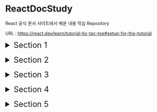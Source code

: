 # ReactDocStudy
React 공식 문서 사이트에서 배운 내용 학습 Repository

URL : https://react.dev/learn/tutorial-tic-tac-toe#setup-for-the-tutorial

<details>
  <summary style="font-size: 25px">Section 1</summary>
  
- React Component들은 일반 태그와 구분하기 위해 반드시 대문자로 시작해야 한다. 

  그렇지 않았을 경우, 다음과 같은 오류 발생
  ![Alt text](./img/image.png)

- React 태그는 한번에 하나의 Component를 반환해야 한다. 그렇지 않을 경우에는  태그로 \<div> 혹은 \<>태그로 감싸야 한다.

  \<> 태그로 감싼 경우, 반환될 때에는 <>를 제외한 나머지 태그들이 반환됨

<br>

- class 사용시 "className" attribute 사용

<br>

- js로부터 데이터를 태그로 전달할 때에는 {객체.property} / {변수}와 같은 형태로 전달

  css에 데이터를 전달하고 싶다면 style={{ key : value }}와 같은 형태로 전달하기 (style를 객체 형태로 전달하기 위함)

<br>

- 동일한 Type의 Sibling Component 사이에는 각각의 Component를 구별하기 위한 "Key" attribute가 필요

  없다면 오류 발생 및 index를 key로써 사용

  ![Alt text](./img/image-1.png)


  다음과 같이 Component를 연속적으로 선언할 때에는 오류 구문이 발생하지 않지만, 리스트 타입으로 Component를 매핑시키려 할 때 ({리스트}) 오류 발생

  또한, sibling 간에 unique하지 못한 값을 사용한다면 추후, update / delete 시 문제가 발생할 확률 👆

  Ex) index를 key로 사용하고 첫번째 Component를 삭제했을 때, re-render 되면서 두번째 컴포넌트의 값이 첫번째 컴포넌트의 값으로 올라가는 현상 발생 가능 

<br>

- Component들이 상태값을 갖게 하고 싶다면, React의 useState(상태의 초기값) 사용하기 
    ```
    function Comp(){
        ...
        const [변수, set변수이름] = useState(초기값);
        ...
    }
    ```
  여기서 변수는 Component가 상태값으로써 관리할 값이고, "set변수이름" 함수는 상태값을 update시킬 수 있는 함수

  "set변수이름"의 함수를 사용한다면 React는 해당 컴포넌트의 변경된 상태값을 가지고 re-render를 시작

  <br>


- 부모 Component에서 자식 Component로 전달하는 데이터를 props라고 지칭

  props는 데이터를 부모로부터 전달 받았을 때, {props key}의 형태로 값 / 함수를 매핑시킬 수 있다. 

  ```
    function Parent() {
      function handleOnClick(e){
        console.log('clicked!');
      }

      return (
        <div>
          <Child text="child" handleOnClick=handleOnClick>
        </div>
      )
    }

    function Child({text, handleOnClick}){
      return (
        <button onClick={handleOnClick}>{text}</button>
      );
    }
  ```

  부모 Component가 update되면, 본인 및 그 하위의 모든 자식 컴포넌트들이 re-render 된다. 

  -> [핵심] 
  
  ✨`약 2개 이상의 자식들로부터 데이터를 가져오거나 자식들끼리 상호작용하는 것을 원한다면, 그 자식들의 상위 Component인 부모 Component에 상태를 선언하고 내려주기 

  ✨`계시 sibling Component 사이에서 상호작용이 일어난다면, 각 state를 최소 부모 Component로 끌어올려서 관리

  <br>

  항상 최소한의 state를 Component에 놓으려고 노력해야 한다. 


<br>

- Project \<Tic Tac Toe> : 
    
    - Component: Game <- Board <- Square

    - [핵심] ✨`ame이 유일하게 statue를 가지는 Component -> 게임 데이터가 우측의 button과 좌측의 board간 연동을 위한 "최소 공통 부모"이기 때문 ✨`
    - 부모에서 자식에게 Handler를 넘겨주고, 자식에서 handler를 부착하고 이벤트를 발생시키면 부모의 statue(상태값) 업데이트 

      -> 자동으로 자식들도 상태 업데이트
</details>

<br>

<details>
  <summary style="font-size: 25px">Section 2</summary>

  ### Your First Component
  - JSX문법을 활용할 때, Component의 이름의 첫글자가 소문자면 React는 HTML 태그로, 대문자면 React Component로 판단

  - nested 형태로 Component 생성 시, 버그 및 속도 하락 야기 => 따로따로 구현 필요

  - Component import 시 "imprt ~ from './test'"와 같은 형태로도 js 파일 import 가능.

    다만, ~ from './test.js'와 같이 확장자를 붙여주는 것이 native ES Modules에 적합\

  <br>

  ### Writing Markup with JSX
  - JSX와 React는 서로 별개의 기술. 각각은 따로 사용이 가능하다.

    JSX만을 사용하고 싶다면 babel 라이브러리 설치 필요

  - JSX 문법

    1. 하나의 Root Component가 반한되어야 한다.

        다음과 같이 여러개의 Component를 반환해야 하는 경우, 특정 Tag 혹은 <></>(Fragment) 태그로 감싸야 한다.

        ```
          <h1>title 1</h1>
          <h2>title 2</h2>
          ...

          -> 

          <>
            <h1>title 1</h1>
            <h2>title 2</h2>
          </>
        ```

        * <></> == \<Fragment>\</Fragment>

          Fragment는 아래의 코드와 같이 리스트를 반환할 때 key 지정을 위해 불필요하게 생성되는 Component 제거를 위해 사용
          ```
          function Blog() {
            return posts.map(post =>
              <Fragment key={post.id}>
                <PostTitle title={post.title} />
                <PostBody body={post.body} />
              </Fragment>
            );
          }
          ```

    2. 모든 Tag에는 닫힘 문구가 들어가야 한다.

    3. 대부분의 속성들이 Camelcase로 작성된다.

        기존의 class 속성 -> className


    기존의 HTML을 JSX 문법으로 전화시키기 위해서는 많은 시간 소요 

    -> https://transform.tools/html-to-jsx 사이트에서 바꾸기

  <br>

  ### Javascript in JSX with Culy Braces

  - JSX 안에서 {변수 / 값}를 사용해 가변적으로 데이터를 넣을 수 있다.

    주로 text / 속성 / Component를 넣는데 사용 (Tag에는 적용 X. Ex. <{tag}>Gregorio Y. Zara's To Do List</{tag}> ) 

  - JSX에서 inline으로 style 지정 시 { key: value } 형식으로 전달 필요 

    ![Alt text](./img/JSX_inline_CSS.png)

  - JSX 내부에서 값에 대한 모든 연산은 {} 안에서 이루어저야 한다. (속성 한정)

    ![Alt text](./img/JSX_operation.png)

    문자인 경우는 따로 따로 선언해서 사용 가능

    ![Alt text](./img/props_text.png)

  <br>

  ### Passing Props to a Component

  - 부모 Component에서 자식 Component로 데이터를 전달하는 방식은 props를 제외한고 존재 X

    전달 방식

    ![Alt text](./img/props.png)

  - desctructuring 문법을 사용하면 default parameter value 지정 가능

  

  - props로 객체의 모든 값들을 전달하고 싶다면 다음과 같이 사용 

    ![Alt text](./img/spread_props.png)

  - [핵심] ✨`래와 같이 부모 자식간에 JSX 태그로 nested 되어 있다면 부모 Component 자식에 대한 값을 children 인자로 받을 수 있다. 

    ![Alt text](./img/nestedComp.png)    ![Alt text](./img/childrenProps.png)

    ✨`즉, 부모 Component는 상위 Component에 의해서 임의의 자식 Component를 가질 수 있다는 의미. 

  - [핵심] ✨`리액트를 잘 설계하기 위해서는 Component의 재사용성과 예측 가능성에 초점을 두고 개발 필요

    그렇기 위해서, 자식 Component에서는 부모 Component로부터 받은 props를 절대 변경해서 사용하면 안된다.

    그렇다고 모든 데이터를 부모 Component에서 조작해야 한다는 의미는 X

    자식에서는 전달받은 props를 임의로 데이터를 cud하면 안되고 그 형태를 변형하는 것은 괜찮다. 

    ![Alt text](./img/handleProps.png)

  - props로 전달받은 데이터를 함수의 인자로 넣고 싶다면 {}를 사용하지 않기

<br>

### Conditional Rendering

- React Component에서 null을 반환하면 아무것도 랜더링 되지 않는다. (비추천방식)

- js에서 조건부 랜더링 방식

  1. { 조건식 ? comp1 : comp2 }

  2. { 조건식 && comp }

    js에서는 false에 대해서는 rendering 하지 않는다.

  3. 조건문을 사용하여 변수에 값 삽입 및 활용

<br>

### Rendering Lists

- Array에 저장된 Component들은 {}에 넣어서 한번에 매핑이 가능

  ``` 
    const list = {
      <div key={1}>test1</div>, 
      <div key={2}>test2</div>,
      <div key={3}>test3</div>
    };

    return (
      <div>{list}</div>
    );
  ```

- Array를 Comoponent로 전달하면 반드시 array의 요소들은 서로를 구분해줄 수 있는 key를 가져야 한다.

  이 key는 Component의 이동, 삽입, 삭제에 중요하게 작용 

  Tip. uuid 사용하기

  (자세한 내용은 Section2 내용에서 직접 해보기)

- key의 규칙

  1. key는 sibling 간에 unique해야 한다. (다른 배열 요소들의 key와는 같아도 됨)

  2. key는 한번 할당되면 불변해야 한다. 

      -> re-rendering 시 key를 재생성하면 안된다.

<br>

### Keeping Components Pure

- Pure Function의 조건

  1. 자신의 내부 로직에 대해서만 영향력을 끼치며 함수 호출 전의 변수 및 객체에는 영향을 주지 않는다.

  2. 같은 parameter를 넣었을 때, 같은 result가 도출된다. 

- React는 모든 Component가 pure function으로 구성되어 있다는 가정하에 설계됨 

- React의 Strict Mode는 Component를 만드는 함수를 2번씩 호출

  2개의 결과가 같다면 해당 요소는 pure function으로 판단

  Strict mode를 적용하려면 root Component를 <React.StrictMode>로 감싸주면 된다. 

- Event handler는 Component가 rendering될 때 작동하지 않기 때문에, pure할 필요 x

  만약 적절한 event를 찾지 못했다면 최후의 방법으로 useEffect를 활용해야 한다. 

- React가 purity를 핵심 특징으로 생각하는 이유

  1. Memo를 사용하여 같은 input이 들어온 경우, Component rendering을 생략 가능

  2. side effect가 없기 때문에, deep Component tree를 rendering 하는 중간에 다시 재빠르게 다시 rendering 가능
  (이전에 존재하던 값들에 영향을 주지 않기 때문 )

  <br/>


### Your UI as a Tree

- Render tree는 Component간에 관계를 나타낸다. 

- Dependency tree는 각 모듈이 어떤 모듈을 import 중인지 나타내는 지도

</details>

<br>

<details>
  <summary style="font-size: 25px">Section 3</summary>

### Responsding to Events

- event handler이름은 관습적으로 "handle + 이벤트 이름"을 가진다.

  Ex) handleStartBtnClick

- \<div> / \<button> 과 같은 primitive HTML 태그들이 아닌 React Component에 대해서 handler를 붙일 경우, 관습적으로 "on + 이름(첫글자 대문자)"의 형태로 써준다.

- onScroll 이벤트를 제외한 모든 이벤트는 event propagation이 진행된다. (최초 발생 Component부터 상위 Component까지 이벤트가 전파되는 기능)

  onScroll은 해당 Component에서만 발생

- 만약 event를 capture하고 싶다면 상위 컴포넌트들에 onClickCapture과 같은 형식으로 handler 지정

  (event 발생 순서: capture -> event handler(실제) -> event handler(상위) )

- rendering 함수와는 다르게 event handler 함수는 pure할 필요가 없기 때문에 변수의 값 변경과 같은 변화를 주기 용이 

<br />

### State: A Component's Memory

- Component 내부에 선언된 local 지역변수는 Component가 render 됐을 때 초기화 되고, 값이 변경되어도 re-render 되지 않는다. 

  이 문제를 해결할 수 있는 방법 => useState

- useStatue 사용법

  useState(초깃값): Component의 상태값 선언

  반환값의 첫번째 요소는 상태값을 담을 변수, 두번째 요소는 상태값을 업데이트할 수 있는 setter 함수

  ```
    function Comp () {
      const [data, setData] = useState(0);
    }
  ```

  setter 함수를 통해 값이 업데이트되면 해당 Component는 자동으로 re-render

- Hook: useEffect와 같이 use로 시작하는 React에서 제공해주는 함수

  hook은 반드신 Component나 custom hook의 최상단에 선언되어야 한다.

  조건문이나 반복문에서 선언한다면 오류 발생

- Component 내부에서 원하는 만큼의 state을 선언 가능

  만약 동일한 성격의 여러 statue가 따로 선언되었다면 하나로 묶어서 관리하는 것이 효과적

- state를 가진 Component를 여러개 선언했다면, 각각의 Component는 각자만의 state를 가진다.(독립적)

- 내부적으로 state가 관리되는 방법

  1. 각 Component마다 state pair를 array 형태로 소유

  2. useState를 사용할때마다 다음 차례의 state를 반환해주고 state 내부 index를 하나 증가

  * 이 문법이 가능한 이유는 위에서 설명했듯이 Hook은 Component의 최상단에 선언되어야 한다는 조건으로 인해 항상 동일한 순서로 hook이 호출되기 때문

  참고: https://medium.com/@ryardley/react-hooks-not-magic-just-arrays-cd4f1857236e


<br />

### Render and Commit

- React에서 UI에 Component가 적용되는 프로세스

  1. trigger a render

      - render가 trigger되는 조건

        (1) 최초 render 시

          - createRoot 함수가 호출되면서 해당 및 그 하위의 모든 Component의 render 함수 작동

        (2) state 값 update 시 (setter 함수 이용시에만!)

  2. Rendering the component

      render가 trigger된 후, React는 Component에게 어떤 형태를 화면에 그릴 것인지 요청

      최초에는 root Component부터 render가 실행되지만 이후에는 render가 trigger된 Component부터 render 실행

      -> Component(1)의 반환값이 이전과 다르다면, 달라진 Component(2)에 대해서 다시 render 실행
      -> Component(2)의 반환값이 이전과 다르다면, 달라진 Component(3)에 대해서 다시 render 실행
      -> ... (재귀적으로 실행)

      * 만약 state가 update된 Component가 React Virtual DOM tree의 상단에 위치한다면 성능 하락 야기 
      -> 최적화 필요

  3. Committing to the DOM

    - 최초시, 생성한 모든 DOM node들을 appendChild()를 통해 붙이기

    - re-render시, 달라진 부분만 실제 DOM에 re-render

      -> 효율성 up!

<br/>


### State as a Snapshot

- state의 setter는 현재의 state를 다음 render에 적용할 수 있는 값으로 변경할 뿐이다. 

  [핵심] ✨`현재 진행되는 render에서 여러번의 state의 setter 호출은 마지막의 setter만 state에 영향을 준다.

  ![alt text](./img/call%20state%20setter%20multiple.png)

  다음과 같이 state setter를 동시에 여러번 호출해도 count는 하나씩만 증가

  ![alt text](./img/call%20state%20setter%20multiple%202.png)

  위 사진처럼 setter가 배치되었을 때 button을 누르면 number는 2씩 증가

- 한번의 render 중에는 state값은 setter를 호출하더라도 절대 변경되지 않는다. (snapshot)

  단지 다음번의 render에 대한 state값이 변경될 뿐이다.

  아래의 코드를 보면 number의 초깃값이 0이었을 때 alert로 5가 출력될 것 같지만, 실제로는 0이 출력

  ![alt text](./img/async%20set%20state%20ex.png.png)

  비동기적으로 render가 화면에 반영한 후 state를 호출하더라도, 해당 render가 진행됐을 때의 state 값으로 render 진행

  <br/>

### Queueing a Series of State Updates

- render 시 state 값이 고정되는 이유는 state 값을 update 동작은 state의 setter가 모두 호출된 후에 실행되기 때문

   => 이런한 형태의 동작 : Batching

  Batching은 안전한 상태에서만 진행된다.

  안전한 상태의 예시) 버튼의 첫번째 클릭이 form을 disable 시키면 두번째 버튼의 클릭은 다시 제출되지 않는다. 

- 만약 render 시 setter를 통한 state 값의 변경을 원한다면 setter의 인자로 값을 변경하는 함수 전달하기 

  ![alt text](./img/changeStateAtSameRender.png)

  setter에 인자로 전달된 함수: updater function

  작동 원리

    1. event handler(setter)가 모두 호출된 후 updater function이 실행되도록 queue에 저장됨

    2. 다음 render 시, queue에 저장된 모든 updater function이 실행되고 최종적으로 update된 state 값을 useState의 반환값으로 전달

  - queue에 전달된 처리 로직 중 update func는 기존의 update가 진행중이던 state의 값을 이어받아 update를 진행하지만, 단순 replace with value 로직은 이전의 update되고 있던 state 값을 무시하고 state에 새로운 값 할당 

  2가지 예시

  - 예시1

    ![alt text](./img/updateFuncEx1.png)

    버튼을 눌렀을 때: number += 6;

    render 시 state 업데이트 과정

    ![alt text](./img/updateFuncEx1Process.png)

  - 예시2

    ![alt text](./img/updateFuncEx2.png)

    버튼을 눌렀을 때: number = 42;

    render 시 state 업데이트 과정

    ![alt text](./img/updateFuncEx2Process.png)

<br />

### Updating Objects in State

- state에 저장된 객체를 다룰 때에는 객체를 복사하든, 새롭게 만들든 기존의 state 객체에 영향을 주어서는 안된다.

  다음과 같은 코드는 위험

  ![alt text](./img/treat%20state%20obj%20immutable.png)

  이 코드에서 버튼을 누른다고 해서 render가 실행되지 않고 backgroud에서 state의 값만 변경되기 때문에 코드의 버그를 알아차리기 매우 어렵게 된다. 

-  [핵심] ✨`객체 state의 특정 property만 변경시켜서 state에 반영하고 싶다면, 새로운 객체를 만들어서 setter에 적용시키기!

- 만약 객체의 특정 property만 변경되고 나머지 property는 이전 값과 동일하다면 ... 문법(spread syntax) 사용하기

  ![alt text](./img/spread%20syntax.png)

  spread syntax는 객체 property의 1-depth까지밖에 영향을 끼치기 때문에 state가 nested된 객체 형태라면 반드시 재귀적으로 호출 필요

- 여러 input의 값 변경에 대한 event handler에 대해서 한번에 적용하고 싶다면 다음과 같은 코드 작성

  ![alt text](./img/spread%20syntax%20util1.png)  ![alt text](./img/spread%20syntax%20util2.png)

  e.target.name은 input의 name 속성에 지정한 값을 나타냄

  ->  여러개의 input change event handler에 동일한 handler 지정 가능 


- 만약 state가 deep nested 되어 있고 state의 특정 property만 변경하고 싶다면 immer를 통해 특정 property만 변경하는 코드 작성 가능

  ![alt text](./img/immer%20example.png)

  위의 코드와 같이 useState 대신 useImmer를 통해 사용 가능

  immer는 setter를 통해 변경된 state의 property 값을 "draft"라는 proxy에 저장해두었다가 추후 state에 적용

- React에서 state 객체의 property 값을 변경(mutate)하는 것을 추천하지 않는 강력한 이유

  1. Debugging

      state의 값을 변경하지 않는다면, state의 이전 값들을 확인 가능

  2. Optimization

      대부분의 React 최적화 전략은 이전 props / state 값과 다음 render 시의 props / state 값이 같다고 판단하는 것

      state값을 변경하지 않는다면 render는 빠르게 동작 (re-render하지 않기 때문)

  3. New feature

      React에서 개발중인 새로운 기능들은 render 중 state가 변경되지 않는다는 가정하에 개발중

<br/>

### Updating Arrays in State

- state 객체와 마찬가지로 array도 immutable 하게 다루어야 한다.

  예를 들어, arr[0] = 'test' / push() / pop() 와 같은 형태로는 사용하면 안된다. 

  객체와 동일하게 새로운 배열을 생성해서 update해주기
  
  ![alt text](./img/updateArrStateFuncs.png)


- 배열에 대한 삽입, 수정, 삭제 방법 

  1. 배열에서 특정 요소 삭제: filter

  2. 배열의 요소 변경: map
    
      일부 -> index 사용

  3. 삽입: spread syntax

      중간에 삽입을 원한다면 spread syntax + slice 활용

      ```
      const updateArr = [
        ...arr.slice(0, index),
        , // new component
        ...arr.slice(index)
      ];
      ``` 

- spread syntax는 shallow copy이기 때문에 reference type인 배열의 요소에 대해서는 값을 변경하면 안된다. 

  ![alt text](./img/wrongArrStateUpdateEx.png)

  js에서 reference type은 Object인 경우로 array, function, object가 있다. 

- 객체와 동일하게 immer를 사용하여 nested reference type 변수에 대한 수정을 간편하게 할 수 있다. 

  ![alt text](./img/immerWithArr.png)

  Immer가 제공하는 draft라는 객체를 수정하는 것이기 때문에, 기존의 array state는 변경되지 않는다. 


</details>

<br/>

<details>
  <summary style="font-size: 25px">Section 4</summary>

  ### Reacting to Input with State

- 선언적(declarative) 프로그래밍 vs 명령형(imperative) 프로그래밍

  명령형 프로그래밍은 기능의 구현을 위한 "코드의 구조"를 주 관점으로 바라보면서 개발하는 방법

  - 기능에 대한 알고리즘의 구현에 초점

  ```
    function test(arr){
      for(let i = 0; i < arr.length; i++){
        arr[i]++;
      }
    }
  ```

  선언적 프로그래밍은 기능에 초점을 두고 개발하는 방식 

  - 구현보다는 어떤 기능을 구현하는지를 명확하게 보여줌

  ```
    function test(arr) {
      return arr.map(i => i + 1);
    }
  ```

- 명령형 프로그래밍 방법은 당시의 조건에 따른 모든 상황에 대해 프로그래밍 해야 하기 때문에 프로그램이 복잡해질수록 관리가 어려워짐

  -> React가 이 문제를 해결하기 위해서 출시 

  React는 직접적으로 개발자가 UI를 조작하기 보단 "어떤 UI를 표시하고 싶은지"에 집중

  [핵심] ✨`React는 state 값을 사용해서 UI를 가변적으로 표시

  Ex. isEdit / isSubmitting 와 같은 상태

- React를 통해 선언적 프로그래밍 방법

  1. Component로 보여줄 여러 UI 상태를 식별

      기능 로직 구현 전에 mock 형태의 UI를 먼저 구현
  
  2. 어떤 이벤트가 state의 변화를 불러오는지 결정

  3. useState를 통해 state 저장

      어떤 state 변수를 선언해야 할지 애매모호하다면, 모든 visual state에 대해서 변수 선언

  4. 불필요한 state 삭제

      "최소한의" state를 선언하는 것이 핵심

      불필요한 state 제거를 위한 질문

        1. 이 state 변수가 역설(paradox)를 발생시키는가?

            isSubmitting과 isTyping은 동시에 발생할 수 없는 state

            역설을 발생시키지 않는 state는 제거 대상이 될 수 있다.

        2. 이 state 값이 다른 state를 통해 얻을 수 있는가?


  5. state 값을 변경하는 event handler 부착하기 


### Choosing the State Structure

  - Component에 state 설계 시 Tip

    1. 관련된 state 묶기

        동시에 여러 개의 state를 update 한다면, update 되는 state끼리 묶기 (to Object / array)

        object / array로 묶어야 하는 다른 경우는 얼마나 많은 state가 생겨날지 모를 때

        Ex. 개인정보 info에서 custom info를 추가적으로 계속 늘릴 수 있는 경우

    2. state에 대한 모순 피하기

       isSending & isSent와 같이 서로의 state 값이 같은 값일 수 없고 state 값이 변경됨과 함께 isSending 이후 isSent를 항상 같이 변경해야 할 때는 state가 잘못 선언된 상황

       ```
        function submit(){
          setIsSending(true);
          // sending code
          setIsSending(false);
          setIsSent(true);
        }
       ```

       이럴 경우는 isSending, isSent 라는 2개의 state를 하나의 state 변수에 저장하는 것이 관리에 효율적

    3. 불필요한 state 제거

        다른 state들을 가지고 특정 state 값을 얻을 수 있다면 계산으로 얻을 수 있는 state는 불필요

    4. 중복된 state 제거

    5. 깊게 nested된 state는 피하기

        nested된 state를 flat하게 만들기 위해서는 child를 가지는 property에 값 대신 id를 적고 child 값은 다른 곳에 선언하기 

        ![alt text](./img/aviodDeepNestedObj.png)

    이 원칙의 궁극적인 목표는 실수를 하지 않으면서 state 값을 쉽게 변경하기 위함

  - useState를 통해 state가 초기화되는 것은 최초에 Component가 render될 때에만 작동

    ![alt text](./img/mirrorPropErr1.png)

    따라서 아래와 같이 변수에 direct로 할당해서 사용하거나 초기화용 prop으로 사용

    ![alt text](./img/mirrorPropErr2.png)

    ![alt text](./img/mirrorPropErr3.png)

  - useState의 초기값으로 object가 전달되면 deep copy가 이루어진다. 

  <br/>

  ### Sharing State Between Components

  - 여러 개의 Component들이 각각의 state를 가졌는데 그 state들이 연동되어야 한다면, 여러 Component들의 최소 공통 부모 Component로 state를 올리고 자식 Component에게 props를 통해 전달하는 방식 이용

    -> lifting state up 방식 

    또한, 중복된 state들이 여러 곳에 퍼져서 관리되기 보단 부모 Component에서 관리하고 자식에게 내려주는 형식이 이후의 유지보수 측면에서도 좋다.

  - uncontrolled Component: state를 가지고 있는 Component

    controlled Component: state를 부모가 가지고 자신에게 props로 전달해주는 Component

  <br />

  ### Preserving and Resetting State

  - Component의 state는 Component에서가 아닌 React단에 존재하며 render tree를 가지고 어느 Component에 속한 state인지 파악

    [핵심] ✨`Component는 render tree의 어디서 속했는지에 따라 다른 Component로 파악된다

    => 같은 위치에 같은 Component가 온다면 render X

    [핵심] ✨`만약 같은 Component가 render tree의 같은 자리에서 사라졌거나 동일한 자리에 다른 Component가 온다면 이전 Component는 보존되지 않는다.

    아래의 예시에서 같은 JSX 태그 변수를 활용하고 있지만 render tree에서 다른 위치에 위치하기 떄문에 state가 각각 관리되고 있다.

    ![alt text](./img/renderTreeEx1.png)

    ![alt text](./img/renderTreeEx2.png)

    만약 같은 Component가 같은 자리에 사라졌다가 나타난다 하더라도 이미 해당 Component는 render tree에서 사라진 상태이기 때문에 보존되지 않았다. 

    따라서 2번째 Counter는 다시 나타났을 때 0으로 count가 초기화

    ![alt text](./img/renderTreeEx3.png)

    ![alt text](./img/renderTreeEx4.png)

    ![alt text](./img/renderTreeEx5.png)

  - render tree는 반환되는 JSX 태그에서의 Component들 간의 위치, parent-child 등으로 정해진다. 

    ```
      <div>
        <Component />
      </div>
      
      <ol>
        <Component />
      </ol>
      // 2개의 Component는 다른 Component로 간주됨
    ```

  - 만약 re-render될 때 Component 내부의 state 값을 보존(preserve)하고 싶다면 이전 render tree와 re-render tree를 동일하게 가지면 된다. 

  - 이번 장에서 설명한 이유 때문에 Component 선언 function을 nested하게 선언하면 안된다.

    왜냐하면 re-render 될 때마다 Component 선언 function들이 새로 생성될 것이기 때문

    ```
      // nested function example
      function Comp1() {
        function Comp2(){
          return <div>Comp2</div>;
        }

        return <>
          <Comp1/>
          <div>Comp2</div>
        </>;
      }
    ```

  - state 값을 초기화하고 싶다면 다음의 방법 사용

    1. Component를 다른 위치에 생성하기 

        조건에 따른 UI 변경 시나리오가 적을 경우 유용하다.

        아래와 같이 선언하면 동일한 위치에 생성한 Component로 판단되지만

        ![alt text](./img/resetState1.png)

        다음과 같이 다른 {}에 Component를 선언한다면 다른 Component로 인식

        ![alt text](./img/resetState2.png)

    2. Component에 다른 key를 삽입하기 

        [핵심] ✨`key를 Component에 props로 삽입해준다면, 동일한 Component type의 같은 key 값을 가진 Component라면 어느 곳에 위치하던 같은 Component로 판단

        아래와 같이 같은 위치에 선언된 Component일지라도 key 값이 다르기 때문에 다른 Component로 판단

        ![alt text](./img/resetState3.png)

  - render tree에서 삭제된 Component의 state 보존 방법

    1. 여러 개의 Component를 모두 UI에 올려놓고 현재 필요한  Component만 남기고 나머지 hide (비추천)

    2. 부모 Component로 lifting state up 하기

    3. localstorage와 같은 다른 browser 도구 사용하기

    <br/>

  ### Extracting State Logic into a Reducer

  - event handler 여러 곳에서 state를 직접적으로 수정한다면 보기 어려울 것.

    따라서, 직접적으로 state를 수정하는 외부의 함수인 Reducer를 두고 event handler에서 reducer를 호출하는 형태로 관리

  - useState에서 useReducer로 변경하는 방법

    1. setState 함수를 모두 dispatch 함수를 호출하는 형태로 변경

        dispatch 함수는 "action"이라는 프로퍼티를 전달함으로써 사용자가 어떤 행위를 했는지를 알려주는 형식으로 setState 함수처럼 React에 무엇을 지시하는 형식과는 다르다.

        ![alt text](./img/reducer%20dispatch%20.png)

        위처럼 dispatch의 인자로 전달한 객체를 "action"이라고 지칭

        action은 최소한의 데이터만 가지도록 설정해야 하고 어떠한 객체의 형태도 가능

    2. reducer 함수 생성

        reducer는 state를 update할 로직을 가지는 함수

        현재의 state와 dispatch를 통해 전달된 action 객체가 인자로 전달되고, update된 state를 return해주어야 한다.

        ![alt text](./img/reducer%20func.png)

        Ex) 관습적으로 action의 종류에 대해서는 switch 문을 사용

        <img src='./img/reducer func ex.png' height='500' />


    3. Component에서 reducer 사용

        아래와 같이, useReducer에는 실제 state update 함수, 초기 state 값을 차례대로 인자로 전달하면 state와 인자로 전달한 state update 함수를 호출해줄 dispatch 함수 전달

        ![alt text](./img/useReducer%201.png)

        ![alt text](./img/useReducer2.png)

        state를 인자로 전달하기 때문에 Component 외부에 reducer 함수를 선언해서 사용 가능

        -> 다양한 곳에서 사용 가능함으로 유지보수성 증가


    - useReducer의 장단점

      1. 코드 길이

          보통 useState를 사용했을 때 코드의 길이가 적지만 state를 update하는 방식이 각 Component마다 비슷하다면 useReducer가 더 적은 코드 창출

      2. 가독성

          단순한 Component에서는 useState가 직관적으로 읽기 좋지만 Component의 크기가 커짐에 따라 useReducer를 사용하는 것이 읽기 쉬워진다.

      3. 디버깅

          useState를 사용한 경우 모든 state를 update하는 모든 구절의 코드를 돌아보면 디버깅해야 하지만, useReducer를 사용한다면 reducer 함수에 console.log를 찍어봄으로써 빠르게 디버깅 가능

      4. 테스트

          reducer를 pure function임으로 테스트에 용이

    - React 개발 부서에서는 몇몇의 Component에서 state를 update할 때 오류가 자주 발생하거나, 더 복잡한 구조를 Component에 넣으려고 하는 경우에 reducer 추천


    - reducer를 잘 작성하는 방법

      1. reducer는 pure function이어야만 한다.

      2. 사용자의 행동이 여러 데이터에 변화를 주어도, 하나의 action으로 사용자 행동을 처리해야 한다.

          Ex) 사용자가 reset 버튼을 눌렀을 때 5가지의 개인정보 입력란을 초기화 해야 한다면, 5번의 setField가 아닌 1번의 resetForm를 action으로 호출해야 한다.

    - reducer는 immer와 같이 사용될 수 있다.

        ![alt text](./img/useImerr%20with%20reducer1.png)

        ![alt text](./img/useImmer%20with%20reducer2.png)


 <br />

 ### Passing Data Deeply with Context

  - 하나의 부모 Component에서 여러 depth 아래의 여러 Component에 같은 props를 전달해야 하는 경우, 중간에 위치한 모든 Component에 props를 전달해주어야 한다.

    -> 장황하고 불필요한 코드

    이 문제를 해결하기 위해 나온 것이 바로 Context

  - Context는 자식 tree에 위치한 모든 Component에서 부모 Component에 위치한 데이터를 사용할 수 있도록 해주는 기술

  - Context 사용 방법

    1. Context 생성하기

        ![alt text](./img/use%20context%20step1.png)


    2. 데이터를 필요로 하는 Component에서 Context 사용

        중간 Component에는 전달해주었던 props를 삭제 & 실제로 데이터를 필요로 하는 Component에서 useContext를 통해 데이터 가져오기

        ![alt text](./img/use%20context%20step2.png)

        만약 context 제공 Component에서 데이터를 제공하지 않으면 context를 초기화한 값이 전달된다.

    3. 데이터를 제공하는 Component에서 context 제공

        전달된 자식 Component JSX에 Context 태그를 wrap해주어 provider 설정
        
        ```
          <Context.Provider value={전달할 값}> 
            {자식 Component} 
          <Context.Provider/>
        ```

        ![alt text](./img/use%20context%20step3.png)

  - 하나의 Component에서 context.provider 제공 시, 하위 tree에 위치한 Component들에서는 설정해준 Context 값을 useContext를 통해 사용 가능
      
      아래 예시의 출력을 보면 context.provider로 값이 제공되기 전과 후의 값이 다르게 나오는 것을 확인 가능

      ![alt text](./img/context%20code%20ex1.png)

      ![alt text](./img/context%20code%20ex2.png)

      전달된 context 값을 바꾸는 유일한 방법은 context.provider를 사용하는 것

     만약 context가 객체 / 배열이고 다음과 같이 직접적으로 context를 변경하는 경우 디버깅에 어려움을 느낄 것

     ![alt text](./img/wrong%20use%20context%20ex1.png)  ![alt text](./img/wrong%20use%20context%20ex2.png)

  - createContext를 통해 생성된 context는 각각 독립적으로 작동

    여러 Context를 같은 곳에서 적용시키는 방법

      ![alt text](./img/multi%20context.png)

  - context 사용 전 고려 대상

    1. props를 전달하는 방식

        props를 전달하는 방식은 코드상으로 데이터의 흐름이 노출되기 때문에 디버깅에 유리

    2. children component를 전달하는 방식

        중간에 위치한 Component에 이들이 사용하지 않을 데이터를 전달한다는 것은 Component 추출이 잘 되어있지 않다는 의미

        ![alt text](./img/transfer%20children%20component.png)

    이 방식을 채택하지 않았을 경우 Context 사용 고려

  - Context 사용 사례

    - 테마: 웹사이트 배경색을 검정으로 변경할 경우, App의 최상단에 context.provider로 color를 black으로 지정

    - 로그인 계정 정보: 하위 여러 Component에서 로그인한 사용자 정보를 가지고 권한 등을 판별해야 하는 경우

    - 라우팅: 대부분의 Router 라이브러리에는 현재 경로를 context로 저장 및 관리

    - state 관리: App이 커짐에 따라 많은 state들이 App의 최상단에 위치 -> context와 reducer를 함께 사용한 코드 사용으로 효율성 증대

    [핵심] ✨`일반적으로 서로 다른 tree에서 멀리 위치한 Component끼리 동일한 정보가 필요할 때 Context를 사용 

  <br/>

### Scaling Up with Reducer and Context

  - reducer를 사용하고 부모 Component ~ 자식 Component 사이에 많은 중간 Component가 위치할 경우, state와 dispatch 함수를 context로 전달하여 문제 해결

    방법

      1. context 생성

          전달하려는 Component의 state와 dispatch 함수를 담을 context를 각각 생성

      2. 부모 Component에서 context에 state 및 dispatch 전달

          아래와 같이, Component를 생성하고 전달된 Children Component들을 context.provider로 감싸므로서 한 곳에서 provider 관리 가능 

          ![alt text](./img/context%20provider%20component.png)

      3. 부모 Component 하위 tree에 있는 모든 Component에서 context 및 dispatch 함수 사용 가능

  - context를 Component에서 direct로 호출하기보다 함수로 감싸서 호출한다면, 추후에 context 분활 혹은 로직 추가 등의 작업을 수행할 때 좀 더 쉬워진다. 

      ![alt text](./img/wrap%20useContext.png)

</details>

<br/>

<details>
  <summary style="font-size: 25px">Section 5</summary>

  ## [핵심] ✨ 이 단원에 나오는 기술들은 모든 특수한 경우에 사용해야 하는 기술들로, 과용해서는 안된다.

  ### Referencing Values with Refs

  - state처럼 값이 Component에서 유지되지만 값이 update됨에 따라 re-render되는 것을 원하지 않는다면 useRef 사용

      ref는 값을 current에 저장해서 관리하고 특별한 setter 없이 직접 ref.current에 값을 넣어줌으로써 update

      ref에 객체가 저장되어 있더라도 mutate한 update도 허용

      ![alt text](./img/useRef%20code%201.png)

      ![alt text](./img/useRef%20code%202.png)

  - rendering에 사용되는 데이터는 state로 관리하지만, render에 사용되지 않고 event handler에만 필요한 데이터는 ref로 관리 가능

  - ref는 render 중일 때 사용되어서는 안된다. 

    Stop watch로 예를 들 때, setInterval의 id를 ref로 보유하다가 start button 클릭 시 ref에 저장되어 있는 setInterval id로 clearInterval를 해주고 새로운 interval 시작

    중점적으로 보아야 할 점은 rendering에 ref 갑이 사용되지 않은 점

    ![alt text](./img/useRef%20code%203.png)

  - ref는 내부적으로 아래의 사진과 유사하게 구현되어 있다.

    ![alt text](./img/ref%20logic.png)

  - ref는 React 외부의 API를 사용할 때 유용

    Ex) 1. DOM 요소 저장 (대표적인 case)

      &nbsp;&nbsp;&nbsp;&nbsp;&nbsp; 2. timeout ID와 같이 render에 영향을 주지 않는 데이터

  - React는 특수한 상황에서만 사용되어야 하며, render 시 절대 사용되어서는 안된다.

    이 규칙을 지키지 않으면 예측하기 어려움 Component가 된다.

  <br/>

  ### Manipulating the DOM with Refs

  - ref가 주로 사용되는 목적은 DOM element를 저장해서 DOM API를 사용하기 위함

  - tag의 attribute로 ref={선언한 Ref}를 넣어줌으로써 DOM element의 reference가 저장됨

    ![alt text](./img/dom%20ref%20ex1.png)

    ref에 태그의 reference가 저장된 이후에는 ref.current.DOM api()를 사용 가능

  - 여러 DOM element들을 배열로 관리하는 방법

    1. 부모 parent를 ref에 저장하고 querytSelectorAll()를 사용하기 (비추천)

    2. 관리하고 싶은 여러 DOM element들의 attribute로 ref call 전달하기

        ref callback은 element가 DOM에 생성될 떄 DOM element를, DOM element가 제거될 때 null를 반환

        ![alt text](./img/ref%20callback.png)

        이 기술을 활용할 때, ref에 Map을 저장하고 ref callback을 이용해서 key: id, value: DOM element를 넣음으로써 DOM element 관리

        ![alt text](./img/ref%20callback%20ex.png)

  - 이미 존재하는 HTML 태그에 대해서 ref attribute를 지정하면 해당 태그에 대한 DOM element가 ref에 저장되지만, 개발자가 만든 Component에 ref attribute를 지정하면 null이 저장된다. (default)

    이것은 React가 기본적으로 Component가 자신이 아닌 다른 Component의 DOM node를 가질 수 없도록 하는 정책 때문

    Custom Component에도 ref를 전달하고 싶다면, forwardRef()를 통해 Component 선언하기

    ![alt text](./img/forwardRef%20ex1.png)

    ![alt text](./img/forwardRef%20ex2.png)

    button, input 등과 같은 low level에 위치한 Component를 forwardRef를 종종 허용하지만, form, list 등의 high-level Component에는 다른 Component에서 자신의 DOM node에 대한 접근을 허용하지 않는다.

    만약 다른 Component에서 자신의 DOM node를 사용할 때 제한을 걸고 싶다면 useImperativeHandler 선언을 통해 제한

      1. Custom Component에 실제 DOM node를 저장할 ref 선언

      2. useImperativeHandler(전달받은 ref, 허용할 api 목록(오버라이딩 필요))

          ![alt text](./img/useImperativeHandler.png)

  - React에서 update는 2가지 단계로 진행

    1. render: React가 component에게 어떤 UI를 그릴지 요청

    2. commit: React가 DOM에 전달받은 UI를 그림

    React는 commit 단계에서 ref.current의 값을 update. 

    DOM을 update하기 전에 null로 설정하고 update 후에 적용하려는 값 삽입

  - ref에는 주로 event handler에서 접근하지만, 마땅한 event가 없다면 useEffect 사용

  - state setter 함수 실행 후 바로 DOM에 반영하기를 원한다면 flushSync(() => {}) 활용

    ![alt text](./img/flushSync1.png)

    ![alt text](./img/flushSync2.png)

  - [핵심] ✨ DOM node를 가지고 수동적으로 변화를 주지 않기. focus, scrolling과 같은 api만 활용할 것

    예외적으로 React가 update하지 않는 부분의 DOM element에 대해서는 수정 가능(but 항상 주의 필요)

  <br/>

  ### Synchronizing with Effects

  - Component에는 2가지 종류의 규칙이 존재

    1. rendering code: state와 props를 활용하여 JSX를 반환. 반드시 pure 해야 한다.(같은 입력 => 같은 결과)

    2. event handler: side effect를 발생시킴'

    하지만 일부 경우에서는 이 규칙이 깨지기도 한다
    
    이 경우 effect를 사용하여 rendering 중 발생한 side effect를 명시할 수 있다.

    effect는 commit 단계 마지막에 실행된다 -> rende 이후 항상 실행됨

  - effect 작성 방법  

    1. effect 선언
    
       render 중에는 side effect 없이 항상 pure한 계산들로 구성되어야 한다. (state, constance, ...)

       또한, DOM element는 commit 단계에서 DOM tree에 Component가 부착되어야 사용이 가능

       -> useEffect(() => {}); 훅을 사용해서 render가 끝난 이후 side effect을 발생시키는 코드 실행 

       Ex) 아래와 같이 ref를 사용하면 DOM element가 ref에 저장되기 전에 ref 값(DOM element 호출) => 오류 발생

       ![alt text](./img/useEffect%20ex1.png)

       useEffect로 감싸서 side effect를 발생시키는 코드를 수행하면 render가 끝나고 실행되기 때문에 오류 발생 X

       ![alt text](./img/useEffect%20ex2.png)

    2. effect 의존성 명시

        rendering 될 때마다 useEffect가 마지막에 실행되지만 그렇지 않아도 되는 경우가 존재

        이럴 경우, useEffect에 호출 조건을 걸어서 해결.

        ![alt text](./img/useEffect%20when%20update.png)

        첫번째 인자로 의존성이 update될 때마다 호출될 callback, 두번째 인자로 첫번째 인자의 호출을 야기할 의존성(변수)를 지정

        ![alt text](./img/useEffect%20ex3.png)

        첫번째 버튼을 눌렀을 때만 'val1 updated' 문구의 alert창이, 두번째 버튼을 눌렀을 때만 'val2 updated' 문구의 alert창이 뜬다.

    3. 필요한 경우 cleanUp 함수 추가

        만약 Component가 소멸 / 제거되었을 경우 특별한 종료 로직이 필요할 수 있다. 이 경우에도 useEffect 사용 가능

        첫번째 인자로 전달한 callback의 return으로 DOM이 제거되었을 때 호출할 함수 작성

        ![alt text](./img/useEffect%20when%20removed.png)

    - 정리해보면 

      1) DOM에 최초로 mount된 직후

          ![alt text](./img/useEffect%20when%20init.png)

      2) 지정한 denpendency의 값이 update 되었을 때

          ![alt text](./img/useEffect%20when%20update.png)

      3) DOM에서 해당 DOM element가 제거되기 직전

          ![alt text](./img/useEffect%20when%20removed.png)

  - 개발 React에서 보면 분명 DOM에 처음 나타날 때에 호출하는 useEffect 하나만 작성했는데, 안에 작성한 console.log가 2번 실행되는 경우가 있다.

    -> 이는 application의 최상단에 React.StrictMode를 사용하기 때문. 제거하면 정상적으로 1번만 호출됨

    해결 방법

    
  <br/>

  ### You Might Not Need an Effect

  <br/>

  ### Lifecycle of Reactive Effects

  <br/>

  ### Separating Events from Effects

  <br/>

  ### Removing Effect Dependencies

  <br/>

  ### Reusing Logic with Custom Hooks

  <br/>
</details>
